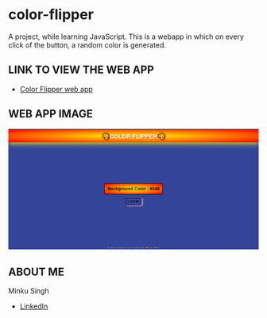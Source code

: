 # color-flipper
A project, while learning JavaScript.
This is a webapp in which on every click of the button, a random color is generated.

## LINK TO VIEW THE WEB APP
- [Color Flipper web app](https://color-flipper-11.web.app/)

## WEB APP IMAGE
![webpage-ss](images/webpage-ss.png)

## ABOUT ME
Minku Singh
 - [LinkedIn](https://www.linkedin.com/in/minku-singh-2943a51a5/)
